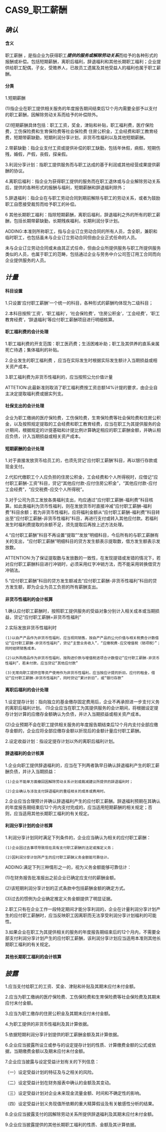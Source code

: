 # CAS9_职工薪酬
## *确认*
#### 含义
职工薪酬 ，是指企业为获得职工***提供的服务或解除劳动关系***而给予的各种形式的报酬或补偿。包括短期薪酬，离职后福利，辞退福利和其他长期职工福利；企业提供给职工配偶，子女，受赡养人，已故员工遗属及其他受益人的福利也属于职工薪酬。
#### 分类
1.短期薪酬

   (1)指企业在职工提供相关服务的年度报告期间结束后12个月内需要全部予以支付的职工薪酬，因解除劳动关系而给予的补偿除外。

   (2)短期薪酬具体包括：职工工资，奖金，津贴和补贴，职工福利费，医疗保险费，工伤保险费和生育保险费等社会保险费
   住房公积金，工会经费和职工教育经费，短期带薪缺勤，短期利润分享计划，非货币性福利以及其他短期薪酬。

2.带薪缺勤：指企业支付工资或提供补偿的职工缺勤，包括年休假，病假，短期伤残，婚假，产假，丧假，探亲假。

3.利润分享计划：指职工提供服务而与职工达成的基于利润或其他经营成果提供薪酬的协议。

4.离职后福利：指企业为获得职工提供的服务而在职工退休或与企业解除劳动关系后，提供的各种形式的报酬与福利，短期薪酬和辞退福利除外；

5.辞退福利：指企业在与职工劳动合同到期前解除与职工的劳动关系，或者为鼓励职工自愿接受裁剪而给予职工的补偿。

6 其他长期职工福利：指除短期薪酬，离职后福利，辞退福利之外的所有的职工薪酬，包括长期带薪缺勤，长期残疾福利，长期利润分享计划。

ADDING:本准则所称职工，指与企业订立劳动合同的所有人员，含全职，兼职和临时职工，也包括虽未与企业订立劳动合同但由企业正式任命的人员。

未与企业订立劳动合同或未由其正式任命，但由企业所提供服务与职工所提供服务类似的人员，也属于职工的范畴，包括通过企业与劳务中介公司签订用工合同而向企业提供服务的人员。
## *计量*
#### 科目设置
1.只设置‘应付职工薪酬’一个统一的科目，各种形式的薪酬均体现为二级科目；

2.本科目按照‘工资’，‘职工福利’，‘社会保险费’，‘住房公积金’，‘工会经费’，‘职工教育经费’，‘辞退福利’等应付职工薪酬项目进行明细核算。
#### 职工福利费的会计处理
1.职工福利费的开支范围：职工医药费；生活困难补助；职工及其供养的直系亲属死亡待遇；集体福利的补贴。

2.企业发生的职工福利费 ，应当在实际发生时根据实际发生额计入当期损益或相关资产成本。

3.职工福利费为非货币性福利的，应当按照公允价值计量

ATTETION:此最新准则取消了职工福利费按工资总额14%计提的要求，由企业自主决定提取福利费或据实列支。

#### 社保支出的会计处理
企业为职工缴纳的医疗保险费，工伤保险费，生育保险费等社会保险费和住房公积金，以及按照规定提取的工会经费和职工教育经费，应当在职工为其提供服务的会计期间，根据规定的计提基础和计提比例计算确定相应的职工薪酬金额，并确认相应负债，计入当期损益或相关资产成本。
#### 短期薪酬的会计处理
1.对于直接发放货币给员工的，也须先贷记‘应付职工薪酬’科目，再以银行存款或现金支付。

2.代扣代缴职工个人应负担的住房公积金，工会经费和个人所得税时，应借记“应付职工薪酬-工资”科目，贷记“其他应付款-应付住房公积金”，“其他应付款-应付工会经费”，“应交税费-应交个人所得税”。

3.对于公司为员工发放各类福利支出，均应通过“应付职工薪酬-福利费”科目核算。如此类福利为货币性福利，则在发放货币时直接冲减“应付职工薪酬-福利费”科目余额；若为非货币性福利，应将福利金额从“应付职工薪酬-福利费”科目转出至“应付职工薪酬-非货币性福利”科目，再进行支付或转入其他应付款。若福利发生时福利费提取的余额不足，须先提取后再按上述方法处理。

4.“应付职工薪酬”科目不再设置“提取”“发放”明细科目，今后所有的与职工薪酬有关的支出，“应付职工薪酬”明细科目的贷方发生额表示提取数，借方发生额表示发放数。

ATTENTION:为了保证提取数与发放数的一致性，在发现提错或发错的情况下，若对应付职工薪酬科目进行冲销时，必须采用红字冲销方法，而不能采用转换借贷方冲销法。

5.“应付职工薪酬”科目的贷方发生额减去“应付职工薪酬-非货币性福利”科目的贷方发生额，即为企业为员工负担的所有薪酬支出。
#### 非货币性福利的会计核算
1.确认应付职工薪酬时，按照职工提供服务的受益对象分别计入相关成本或当期损益，贷记“应付职工薪酬=非货币性福利”

2.实际发放非货币性福利时

    (1)以自产产品作为非货币性福利，应当视同销售，按自产产品的公允价值与相关税费合计数借记“应付职工薪酬-非货币性福利”，贷记“主营业务收入”，“应缴税费-应交增值税（销项税）”；同时结转销售成本。

    (2)以外购商品作为非货币性福利，按购进价款与增值税进项合计数借记“应付职工薪酬-非货币性福利”，若未付款，应当贷记“其他应付款”

    (3)无常向职工提供住等资产使用作为非货币性福利，应当按应计提的折旧，应付的租金，借记“应付职工薪酬-非货币性福利”，同时贷记“累计折旧”，或“银行存款”
#### 离职后福利的会计处理
1.设定提存计划：指向独立的基金缴存固定费用后，企业不再承担进一步支付义务的离职后福利计划。
   (1)企业应当在职工为其提供服务的会计期间，将根据设定提存计划计算的应缴存金额确认为负债，并计入当期损益或相关资产成本。

   (2)企业预期不会在职工提供相关服务的年度报告期结束后12个月内支付全部应缴存金额的，企业应将全部应缴存金额以折现后的金额计量应付职工薪酬。
   
2.设定收益计划：指设定提存计划以外的离职后福利计划。
#### 辞退福利的会计核算
1.企业向职工提供辞退福利的，应当在下列两者孰早日确认辞退福利产生的职工薪酬负债，并计入当期损益：

    (1)企业不能单方面撤回因解除劳动关系计划或裁减建议所提供的辞退福利时；

    (2)企业确认与涉及支付辞退福利的重组相关的成本或费用时。

2.企业应当合理预计并确认辞退福利产生的应付职工薪酬。辞退福利预期在其确认的年度报告期结束后12个月内支付完成的，应当适用短期薪酬的相关规定；否则，应当适用其他长期职工福利的有关规定。
#### 利润分享计划的会计核算
1.利润分享计划同时满足下列条件的，企业应当确认为相关的应付职工薪酬：

    (1)企业因过去事项导致现在具有支付职工薪酬的法定或推定义务；

    (2)因利润分享计划所产生的应付职工薪酬义务金额能可靠估计。

ADDING:满足下列三种情形之一的，视为义务金额能够可靠估计：

(1)在财务报告批准报出之前企业已确定应支付的薪酬金额。

(2)该短期利润分享计划的正式条款中包括薪酬金额的确定方式。

(3)过去的惯例为企业确定推定义务金额提供了明显证据。

2.职工只有在企业工作一段特定期间才能分享利润的，企业在计量利润分享计划产生的应付职工薪酬时，应当反映职工因离职而无法享受利润分享计划福利的可能性。

3.如果企业在职工为其提供相关的服务的年度报告期结束后的12个月内，不需要全部支付利润分享计划产生的应付职工薪酬，该利润分享计划应当适用本准则其他长期职工福利的有关规定。

#### 其他长期职工福利的会计核算
## *披露*
1.应当支付给职工的工资、奖金、津贴和补贴及其期末应付未付金额。

2.应当为职工缴纳的医疗保险费、工伤保险费和生育保险费等社会保险费及其期末应付未付金额。

3.应当为职工缴存的住房公积金及其期末应付未付金额。

4.为职工提供的非货币性福利及其计算依据。

5.依据短期利润分享计划提供的职工薪酬金额及其计算依据。

6.企业应当披露所设立或参与的设定提存计划的性质、计算缴费金额的公式或依据，当期缴费金额以及期末应付未付金额。

7.企业应当披露与设定受益计划有关的下列信息：

（一）设定受益计划的特征及与之相关的风险。

（二）设定受益计划在财务报表中确认的金额及其变动。

（三）设定受益计划对企业未来现金流量金额、时间和不确定性的影响。

（四）设定受益计划义务现值所依赖的重大精算假设及有关敏感性分析的结果。

8.企业应当披露支付的因解除劳动关系所提供辞退福利及其期末应付未付金额。

9.企业应当披露提供的其他长期职工福利的性质、金额及其计算依据。
